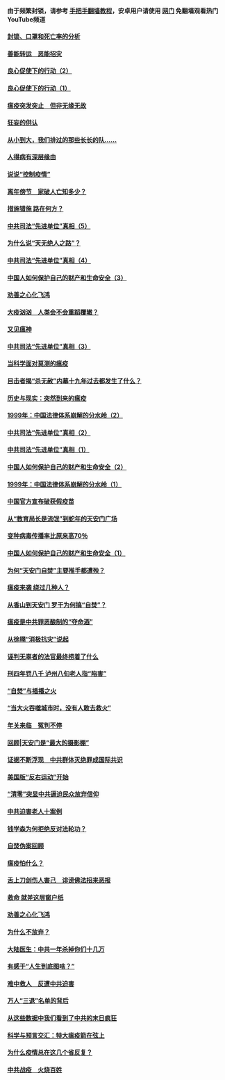 #### 由于频繁封锁，请参考 [手把手翻墙教程](https://github.com/gfw-breaker/guides/wiki/)，安卓用户请使用 [网门](https://github.com/gfw-breaker/nogfw/blob/master/dl.md?t=03031000) 免翻墙观看热门YouTube频道 

#### [封锁、口罩和死亡率的分析](../pages/19/421495.md?t=03031000) 

#### [善能转运　恶能招灾](../pages/19/421334.md?t=03031000) 

#### [良心促使下的行动（2）](../pages/19/421361.md?t=03031000) 

#### [良心促使下的行动（1）](../pages/19/421302.md?t=03031000) 

#### [瘟疫突发突止　但非无缘无故](../pages/19/421281.md?t=03031000) 

#### [狂妄的供认](../pages/19/421199.md?t=03031000) 

#### [从小到大，我们排过的那些长长的队……](../pages/19/421243.md?t=03031000) 

#### [人得病有深层缘由](../pages/19/420864.md?t=03031000) 

#### [说说“控制疫情”](../pages/19/420831.md?t=03031000) 

#### [离年傍节　家破人亡知多少？](../pages/19/420563.md?t=03031000) 

#### [措施错施  路在何方？](../pages/19/420076.md?t=03031000) 

#### [中共司法“先进单位”真相（5）](../pages/19/419453.md?t=03031000) 

#### [为什么说“天无绝人之路”？](../pages/19/419618.md?t=03031000) 

#### [中共司法“先进单位”真相（4）](../pages/19/419452.md?t=03031000) 

#### [中国人如何保护自己的财产和生命安全（3）](../pages/19/419405.md?t=03031000) 

#### [劝善之心化飞鸿](../pages/19/418758.md?t=03031000) 

#### [大疫汹汹　人类会不会重蹈覆辙？](../pages/19/419691.md?t=03031000) 

#### [又见瘟神](../pages/19/419225.md?t=03031000) 

#### [中共司法“先进单位”真相（3）](../pages/19/419451.md?t=03031000) 

#### [当科学面对莫测的瘟疫](../pages/19/419625.md?t=03031000) 

#### [目击者揭“杀无赦”内幕十九年过去都发生了什么？](../pages/19/419617.md?t=03031000) 

#### [历史与现实：突然到来的瘟疫](../pages/19/419619.md?t=03031000) 

#### [1999年：中国法律体系崩解的分水岭（2）](../pages/19/419455.md?t=03031000) 

#### [中共司法“先进单位”真相（2）](../pages/19/419450.md?t=03031000) 

#### [中共司法“先进单位”真相（1）](../pages/19/419449.md?t=03031000) 

#### [中国人如何保护自己的财产和生命安全（2）](../pages/19/419404.md?t=03031000) 

#### [1999年：中国法律体系崩解的分水岭（1）](../pages/19/419454.md?t=03031000) 

#### [中国官方宣布破获假疫苗](../pages/19/419504.md?t=03031000) 

#### [从“教育局长是流氓”到蛇年的天安门广场](../pages/19/419470.md?t=03031000) 

#### [变种病毒传播率比原来高70％](../pages/19/419456.md?t=03031000) 

#### [中国人如何保护自己的财产和生命安全（1）](../pages/19/419403.md?t=03031000) 

#### [为何“天安门自焚”主要推手都遭殃？](../pages/19/419348.md?t=03031000) 

#### [瘟疫来袭 绕过几种人？](../pages/19/419349.md?t=03031000) 

#### [从香山到天安门 罗干为何搞“自焚”？](../pages/19/419270.md?t=03031000) 

#### [瘟疫是中共罪恶酿制的“夺命酒”](../pages/19/419223.md?t=03031000) 

#### [从徐栩“消极抗灾”说起](../pages/19/419224.md?t=03031000) 

#### [诬判无辜者的法官最终捞着了什么](../pages/19/419268.md?t=03031000) 

#### [刑四年罚八千 泸州八旬老人指“陷害”](../pages/19/419232.md?t=03031000) 

#### [“自焚”与插播之火](../pages/19/419226.md?t=03031000) 

#### [“当大火吞噬城市时，没有人敢去救火”](../pages/19/419077.md?t=03031000) 

#### [年关来临　冤判不停](../pages/19/419093.md?t=03031000) 

#### [回顾|天安门是“最大的摄影棚”](../pages/19/380866.md?t=03031000) 

#### [证据不断浮现　中共群体灭绝罪成国际共识](../pages/19/419031.md?t=03031000) 

#### [美国版“反右运动”开始](../pages/19/419030.md?t=03031000) 

#### [“清零”突显中共逼迫民众放弃信仰](../pages/19/418995.md?t=03031000) 

#### [中共迫害老人十案例](../pages/19/418831.md?t=03031000) 

#### [钱学森为何拒绝反对法轮功？](../pages/19/418905.md?t=03031000) 

#### [自焚伪案回顾](../pages/19/418799.md?t=03031000) 

#### [瘟疫怕什么？](../pages/19/418800.md?t=03031000) 

#### [舌上刀剑伤人害己　诽谤佛法招来恶报](../pages/19/418731.md?t=03031000) 

#### [救命 就差这层窗户纸](../pages/19/418706.md?t=03031000) 

#### [劝善之心化飞鸿](../pages/19/416766.md?t=03031000) 

#### [为什么不放弃？](../pages/19/418691.md?t=03031000) 

#### [大陆医生：中共一年杀掉你们十几万](../pages/19/418670.md?t=03031000) 

#### [有感于“人生到底图啥？”](../pages/19/418624.md?t=03031000) 

#### [难中救人　反遭中共迫害](../pages/19/418414.md?t=03031000) 

#### [万人“三退”名单的背后](../pages/19/418505.md?t=03031000) 

#### [从这些数据中我们看到了中共的末日疯狂](../pages/19/418420.md?t=03031000) 

#### [科学与预言交汇：特大瘟疫箭在弦上](../pages/19/418266.md?t=03031000) 

#### [为什么疫情总在这几个省反复？](../pages/19/418219.md?t=03031000) 

#### [中共战疫　火烧百姓](../pages/19/418220.md?t=03031000) 

